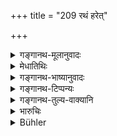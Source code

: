 +++
title = "209 रथं हरेत्"

+++

<details><summary>गङ्गानथ-मूलानुवादः</summary>

At Fire-laying, the Adhvaryu shall take the chariot, and the Brahman the horse; or the Hotṛ shall take the house: and the Udgātṛ shall take the cart at the Soma-purchase.—(209)
</details>

<details><summary>मेधातिथिः</summary>

**रथम् अध्वर्युर् आधाने हरेत्** । **ब्रह्मा च वाजिनं** वेगवन्तम् अश्वम् । **होता वा अश्वं** वृषम् अन्यं वा । कासुचिच् छाकास्व् आधान एता दक्षिणाः । अतः सोम**क्रये** यच् छकटं तद् उद्गातुः । तत्र शकटे ऽन्यतरो ऽनड्वान् युक्तः स्यात्, अन्यतरो वियुक्त इत्य् अपि पठ्यते । तेन च सोमः क्रीत उपाह्रियते । 

- <u>अन्ये</u> त्व् अपूर्वम् **अन** आहुर् न सोमोपाहरणार्थम्, न हि क्रयेण शक्यते विशेषयितुम् ॥ ८.२०९ ॥

_एवं तावत् पुरुषविशेषसंयोगिनीनाम् अङ्गदक्षिणानां विधिर् उक्तः । प्रधानदक्षिणानां सामान्यतः श्रुतानां इदानीं विभागम् आह ।_
</details>

<details><summary>गङ्गानथ-भाष्यानुवादः</summary>

At the rite of Fire-laying the *Adhvaryu* shall take the chariot; and
the *Brahman* or the *Hotṛ* shall take the swift horse.

In certain rescensional texts, these form the ‘sacrificial fee’ for the
rite of Fire-laying.

At, the rite of ‘Soma-purchase,’ there is a cart, which is to be taken
by the *Udgātṛ*. To this cart one calf is yoked, and another unyoked:
and it is on this cart that the purchased *Soma* is carried. Others hold
that the rites laid down in connection with the ‘purchase of Soma’ have
some transcendental purpose, and their use does not lie only in the
obtaining of the *Soma*; because there is no new character produced in
the *Soma* by its being purchased in the peculiar manner prescribed.

This verse has described how the fees prescribed in connection with the
subsidiary details are to be distributed among the several persons
concerned; the next verse is going to describe the rule concerning the
distribution of the sacrificial fee prescribed in connection with all
rites in general.—(209)
</details>

<details><summary>गङ्गानथ-टिप्पन्यः</summary>

This verse is quoted in *Vivādaratnākara* (p. 120), which adds the
following notes:—For the followers of certain recensions it is laid down
in connection with the fire-kindling rites that the Adhvaryu is to
receive the chariot the Brāhmaṇa priest a swift horse, the Udgātṛ
priest, the cart in which the Soma is carried.—‘*Kraye*’ means at the
purchase of Soma.—Hence the answer to the question raised in the
preceding verse is that the special fee prescribed for a particular
priest is to be given to that priest only; as it is only thus that the
‘*giving*’ would be done in its real sense; the mention of the priests
in the texts prescribing the fees could not but be for this perceptible
purpose; while in any other case such naming would have to be taken only
as serving some transcendental purpose.

This verse is quoted also in *Parāśaramādhava*, (Vyavahāra, p. 221), to
the effect that it is only the general fee prescribed in connection with
the performance as a whole that it is to be divided among the
priests,—not so the special fee prescribed in connection with a
particular priest, who alone is to receive this latter fee;—and in
*Kṛtyakalpataru* (90a), which says that this answers the question raised
in the preceding verse, the answer being that wherever the texts
prescribe a certain article as to be given to a particular person, it
has to be given to that person only.
</details>

<details><summary>गङ्गानथ-तुल्य-वाक्यानि</summary>

*Viṣṇu* (Vivādaratnākara, p. 120).—(Same as Manu).

*Bṛhaspati* (Aparārka, p. 837).—(Same as Manu).
</details>

<details><summary>भारुचिः</summary>

क्रतौ नानाशाखास्व् अवस्थितानाम् अङ्गदक्षिणानां बह्वीनां प्रदर्शनार्थः श्लोकः । एवं तावद् आधाने प्रधानर्त्विग्दक्षिणा अनः सोमिकेष्व् अपि ॥ ८.२०८ ॥
</details>

<details><summary>Bühler</summary>

209	The Adhvaryu priest shall take the chariot, and the Brahman at the kindling of the fires (Agnyadhana) a horse, the Hotri priest shall also take a horse, and the Udgatri the cart, (used) when (the Soma) is purchased.
</details>

